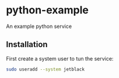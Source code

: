 # python-example

An example python service

## Installation

First create a system user to tun the service:

```bash
sudo useradd --system jetblack
```

